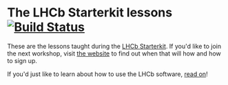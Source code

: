 # The LHCb Starterkit lessons [![Build Status](https://travis-ci.org/lhcb/starterkit-lessons.svg?branch=master)](https://travis-ci.org/lhcb/starterkit-lessons)

These are the lessons taught during the [LHCb Starterkit][starterkit]. If 
you'd like to join the next workshop, visit [the website][starterkit] to find 
out when that will how and how to sign up.

If you'd just like to learn about how to use the LHCb software, [read
on](first-analysis-steps)!

[starterkit]: https://lhcb.github.io/starterkit
[first-analysis-steps]: https://lhcb.github.io/starterkit-lessons/first-analysis-steps/
